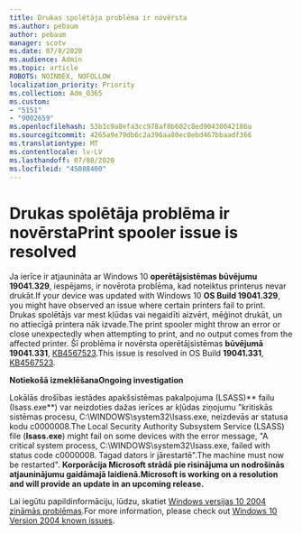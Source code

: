 ```yaml
---
title: Drukas spolētāja problēma ir novērsta
ms.author: pebaum
author: pebaum
manager: scotv
ms.date: 07/8/2020
ms.audience: Admin
ms.topic: article
ROBOTS: NOINDEX, NOFOLLOW
localization_priority: Priority
ms.collection: Adm_O365
ms.custom:
- "5151"
- "9002659"
ms.openlocfilehash: 53b1c9a8efa3cc978af8b602c8ed90430042186a
ms.sourcegitcommit: 4265a9e79db6c2a396aa80ec0ebd467bbaadf366
ms.translationtype: MT
ms.contentlocale: lv-LV
ms.lasthandoff: 07/08/2020
ms.locfileid: "45088400"
---
```

# <a name="print-spooler-issue-is-resolved"></a><span data-ttu-id="53267-102">Drukas spolētāja problēma ir novērsta</span><span class="sxs-lookup"><span data-stu-id="53267-102">Print spooler issue is resolved</span></span>

<span data-ttu-id="53267-103">Ja ierīce ir atjaunināta ar Windows 10 **operētājsistēmas būvējumu 19041.329**, iespējams, ir novērota problēma, kad noteiktus printerus nevar drukāt.</span><span class="sxs-lookup"><span data-stu-id="53267-103">If your device was updated with Windows 10  **OS Build 19041.329**, you might have observed an issue where certain printers fail to print.</span></span> <span data-ttu-id="53267-104">Drukas spolētājs var mest kļūdas vai negaidīti aizvērt, mēģinot drukāt, un no attiecīgā printera nāk izvade.</span><span class="sxs-lookup"><span data-stu-id="53267-104">The print spooler might throw an error or close unexpectedly when attempting to print, and no output comes from the affected printer.</span></span> <span data-ttu-id="53267-105">Šī problēma ir novērsta operētājsistēmas **būvējumā 19041.331**, [KB4567523](https://support.microsoft.com/help/4567523/windows-10-update-kb4567523).</span><span class="sxs-lookup"><span data-stu-id="53267-105">This issue is resolved in OS Build  **19041.331**, [KB4567523](https://support.microsoft.com/help/4567523/windows-10-update-kb4567523).</span></span>  

<span data-ttu-id="53267-106">**Notiekošā izmeklēšana**</span><span class="sxs-lookup"><span data-stu-id="53267-106">**Ongoing investigation**</span></span>

<span data-ttu-id="53267-107">Lokālās drošības iestādes apakšsistēmas pakalpojuma (LSASS)\*\* failu (Isass.exe\*\*) var neizdoties dažas ierīces ar kļūdas ziņojumu "kritiskās sistēmas procesu, C:\WINDOWS\system32\Isass.exe, neizdevās ar statusa kodu c0000008.</span><span class="sxs-lookup"><span data-stu-id="53267-107">The Local Security Authority Subsystem Service (LSASS) file (**Isass.exe**) might fail on some devices with the error message, "A critical system process, C:\WINDOWS\system32\Isass.exe, failed with status code c0000008.</span></span> <span data-ttu-id="53267-108">Tagad dators ir jārestartē".</span><span class="sxs-lookup"><span data-stu-id="53267-108">The machine must now be restarted".</span></span>  <span data-ttu-id="53267-109">**Korporācija Microsoft strādā pie risinājuma un nodrošinās atjauninājumu gaidāmajā laidienā.**</span><span class="sxs-lookup"><span data-stu-id="53267-109">**Microsoft is working on a resolution and will provide an update in an upcoming release.**</span></span>

<span data-ttu-id="53267-110">Lai iegūtu papildinformāciju, lūdzu, skatiet [Windows versijas 10 2004 zināmās problēmas](https://docs.microsoft.com/windows/release-information/status-windows-10-2004#442msgdesc).</span><span class="sxs-lookup"><span data-stu-id="53267-110">For more information, please check out  [Windows 10 Version 2004 known issues](https://docs.microsoft.com/windows/release-information/status-windows-10-2004#442msgdesc).</span></span>